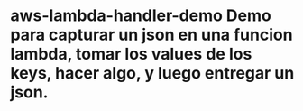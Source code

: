 # aws-lambda-handler-demo Demo para capturar un json en una funcion lambda, tomar los values de los keys, hacer algo, y luego entregar un json.